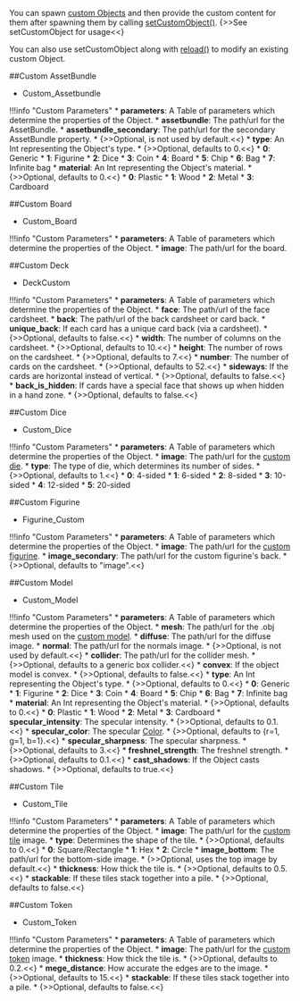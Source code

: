 You can spawn [custom Objects](https://kb.tabletopsimulator.com/custom-content/about-custom-objects/) and then provide the custom content for them after spawning them by calling [setCustomObject()](object.md#setcustomobject). {>>See setCustomObject for usage<<}

You can also use setCustomObject along with [reload()](object.md#reload) to modify an existing custom Object.

##Custom AssetBundle

* Custom_Assetbundle

!!!info "Custom Parameters"
    * [<span class="tag tab"></span>](types.md) **parameters**: A Table of parameters which determine the properties of the Object.
        * [<span class="tag str"></span>](types.md) **assetbundle**: The path/url for the AssetBundle.
        * [<span class="tag str"></span>](types.md) **assetbundle_secondary**: The path/url for the secondary AssetBundle property.
            * {>>Optional, is not used by default.<<}
        * [<span class="tag int"></span>](types.md) **type**: An Int representing the Object's type.
            * {>>Optional, defaults to 0.<<}
                * **0**: Generic
                * **1**: Figurine
                * **2**: Dice
                * **3**: Coin
                * **4**: Board
                * **5**: Chip
                * **6**: Bag
                * **7**: Infinite bag
        * [<span class="tag int"></span>](types.md) **material**: An Int representing the Object's material.
            * {>>Optional, defaults to 0.<<}
                * **0**: Plastic
                * **1**: Wood
                * **2**: Metal
                * **3**: Cardboard

##Custom Board

* Custom_Board

!!!info "Custom Parameters"
    * [<span class="tag tab"></span>](types.md) **parameters**: A Table of parameters which determine the properties of the Object.
        * [<span class="tag str"></span>](types.md) **image**: The path/url for the board.

##Custom Deck

* DeckCustom

!!!info "Custom Parameters"
    * [<span class="tag tab"></span>](types.md) **parameters**: A Table of parameters which determine the properties of the Object.
        * [<span class="tag str"></span>](types.md) **face**: The path/url of the face cardsheet.
        * [<span class="tag str"></span>](types.md) **back**: The path/url of the back cardsheet or card back.
        * [<span class="tag boo"></span>](types.md) **unique_back**: If each card has a unique card back (via a cardsheet).
            * {>>Optional, defaults to false.<<}
        * [<span class="tag int"></span>](types.md) **width**: The number of columns on the cardsheet.
            * {>>Optional, defaults to 10.<<}
        * [<span class="tag int"></span>](types.md) **height**: The number of rows on the cardsheet.
            * {>>Optional, defaults to 7.<<}
        * [<span class="tag int"></span>](types.md) **number**: The number of cards on the cardsheet.
            * {>>Optional, defaults to 52.<<}
        * [<span class="tag boo"></span>](types.md) **sideways**: If the cards are horizontal instead of vertical.
            * {>>Optional, defaults to false.<<}
        * [<span class="tag boo"></span>](types.md) **back_is_hidden**: If cards have a special face that shows up when hidden in a hand zone.
            * {>>Optional, defaults to false.<<}

##Custom Dice

* Custom_Dice

!!!info "Custom Parameters"
    * [<span class="tag tab"></span>](types.md) **parameters**: A Table of parameters which determine the properties of the Object.
        * [<span class="tag str"></span>](types.md) **image**: The path/url for the [custom die](http://berserk-games.com/knowledgebase/custom-dice/).
        * [<span class="tag int"></span>](types.md) **type**: The type of die, which determines its number of sides.
            * {>>Optional, defaults to 1.<<}
                * **0**: 4-sided
                * **1**: 6-sided
                * **2**: 8-sided
                * **3**: 10-sided
                * **4**: 12-sided
                * **5**: 20-sided

##Custom Figurine

* Figurine_Custom

!!!info "Custom Parameters"
    * [<span class="tag tab"></span>](types.md) **parameters**: A Table of parameters which determine the properties of the Object.
        * [<span class="tag str"></span>](types.md) **image**: The path/url for the [custom figurine](http://berserk-games.com/knowledgebase/custom-figurines/).
        * [<span class="tag str"></span>](types.md) **image_secondary**: The path/url for the custom figurine's back.
            * {>>Optional, defaults to "image".<<}

##Custom Model

* Custom_Model

!!!info "Custom Parameters"
    * [<span class="tag tab"></span>](types.md) **parameters**: A Table of parameters which determine the properties of the Object.
        * [<span class="tag str"></span>](types.md) **mesh**: The path/url for the .obj mesh used on the [custom model](http://berserk-games.com/knowledgebase/custom-models/).
        * [<span class="tag str"></span>](types.md) **diffuse**: The path/url for the diffuse image.
        * [<span class="tag str"></span>](types.md) **normal**: The path/url for the normals image.
            * {>>Optional, is not used by default.<<}
        * [<span class="tag str"></span>](types.md) **collider**: The path/url for the collider mesh.
            * {>>Optional, defaults to a generic box collider.<<}
        * [<span class="tag boo"></span>](types.md) **convex**: If the object model is convex.
            * {>>Optional, defaults to false.<<}
        * [<span class="tag int"></span>](types.md) **type**: An Int representing the Object's type.
            * {>>Optional, defaults to 0.<<}
                * **0**: Generic
                * **1**: Figurine
                * **2**: Dice
                * **3**: Coin
                * **4**: Board
                * **5**: Chip
                * **6**: Bag
                * **7**: Infinite bag
        * [<span class="tag int"></span>](types.md) **material**: An Int representing the Object's material.
            * {>>Optional, defaults to 0.<<}
                * **0**: Plastic
                * **1**: Wood
                * **2**: Metal
                * **3**: Cardboard
        * [<span class="tag flo"></span>](types.md) **specular_intensity**: The specular intensity.
            * {>>Optional, defaults to 0.1.<<}
        * [<span class="tag tab"></span>](types.md) **specular_color**: The specular [Color](types.md#color).
            * {>>Optional, defaults to {r=1, g=1, b=1}.<<}
        * [<span class="tag flo"></span>](types.md) **specular_sharpness**: The specular sharpness.
            * {>>Optional, defaults to 3.<<}
        * [<span class="tag flo"></span>](types.md) **freshnel_strength**: The freshnel strength.
            * {>>Optional, defaults to 0.1.<<}
        * [<span class="tag boo"></span>](types.md) **cast_shadows**: If the Object casts shadows.
            * {>>Optional, defaults to true.<<}

##Custom Tile

* Custom_Tile

!!!info "Custom Parameters"
    * [<span class="tag tab"></span>](types.md) **parameters**: A Table of parameters which determine the properties of the Object.
        * [<span class="tag str"></span>](types.md) **image**: The path/url for the [custom tile](http://berserk-games.com/knowledgebase/custom-tiles/) image.
        * [<span class="tag int"></span>](types.md) **type**: Determines the shape of the tile.
            * {>>Optional, defaults to 0.<<}
                * **0**: Square/Rectangle
                * **1**: Hex
                * **2**: Circle
        * [<span class="tag str"></span>](types.md) **image_bottom**: The path/url for the bottom-side image.
            * {>>Optional, uses the top image by default.<<}
        * [<span class="tag flo"></span>](types.md) **thickness**: How thick the tile is.
            * {>>Optional, defaults to 0.5.<<}
        * [<span class="tag boo"></span>](types.md) **stackable**: If these tiles stack together into a pile.
            * {>>Optional, defaults to false.<<}

##Custom Token

* Custom_Token

!!!info "Custom Parameters"
    * [<span class="tag tab"></span>](types.md) **parameters**: A Table of parameters which determine the properties of the Object.
        * [<span class="tag str"></span>](types.md) **image**: The path/url for the [custom token](http://berserk-games.com/knowledgebase/custom-tokens/) image.
        * [<span class="tag flo"></span>](types.md) **thickness**: How thick the tile is.
            * {>>Optional, defaults to 0.2.<<}
        * [<span class="tag flo"></span>](types.md) **mege_distance**: How accurate the edges are to the image.
            * {>>Optional, defaults to 15.<<}
        * [<span class="tag boo"></span>](types.md) **stackable**: If these tiles stack together into a pile.
            * {>>Optional, defaults to false.<<}
